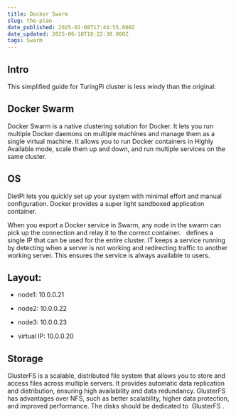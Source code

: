 ```yaml
---
title: Docker Swarm
slug: the-plan
date_published: 2025-02-08T17:44:55.000Z
date_updated: 2025-06-18T18:22:38.000Z
tags: Swarm
---
```


## Intro

This simplified guide for TuringPi cluster is less windy than the original: 

## Docker Swarm

Docker Swarm is a native clustering solution for Docker. It lets you run multiple Docker daemons on multiple machines and manage them as a single virtual machine. It allows you to run Docker containers in Highly Available mode, scale them up and down, and run multiple services on the same cluster.

## OS

DietPi lets you quickly set up your system with minimal effort and manual configuration. Docker provides a super light sandboxed application container.

When you export a Docker service in Swarm, any node in the swarm can pick up the connection and relay it to the correct container.   defines a single IP that can be used for the entire cluster. IT keeps a service running by detecting when a server is not working and redirecting traffic to another working server. This ensures the service is always available to users.

## Layout:

- node1: 10.0.0.21

- node2: 10.0.0.22

- node3: 10.0.0.23

- virtual IP: 10.0.0.20

## Storage

GlusterFS is a scalable, distributed file system that allows you to store and access files across multiple servers. It provides automatic data replication and distribution, ensuring high availability and data redundancy. GlusterFS has advantages over NFS, such as better scalability, higher data protection, and improved performance. The disks should be dedicated to  GlusterFS .

